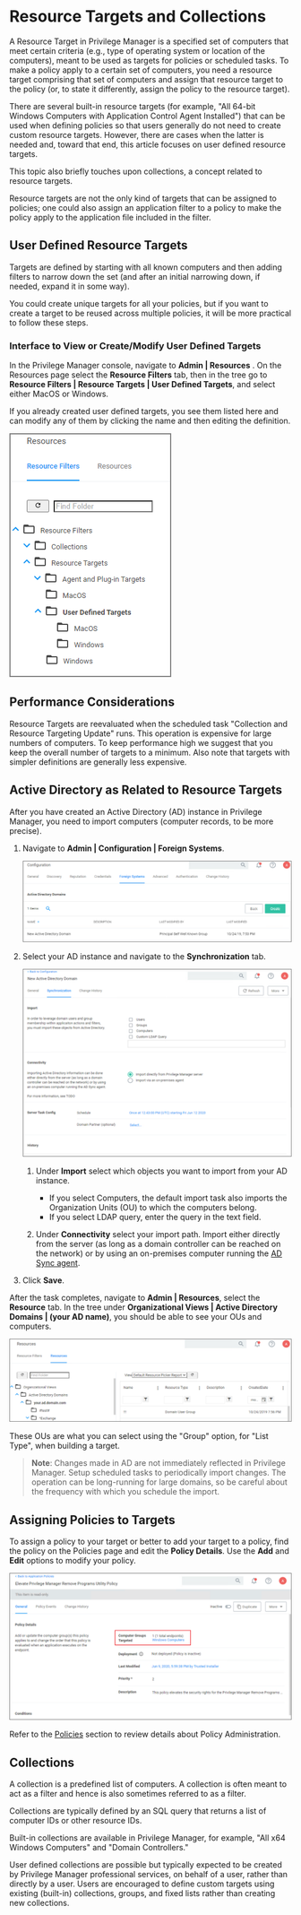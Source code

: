[title]: # (Resource Targets and Collections)
[tags]: # (filter)
[priority]: # (5001)
# Resource Targets and Collections

A Resource Target in Privilege Manager is a specified set of computers that meet certain criteria (e.g., type of operating system or location of the computers), meant to be used as targets for policies or scheduled tasks. To make a policy apply to a certain set of computers, you need a resource target comprising that set of computers and assign that resource target to the policy (or, to state it differently, assign the policy to the resource target).

There are several built-in resource targets (for example, "All 64-bit Windows Computers with Application Control Agent Installed") that can be used when defining policies so that users generally do not need to create custom resource targets. However, there are cases when the latter is needed and, toward that end, this article focuses on user defined resource targets.

This topic also briefly touches upon collections, a concept related to resource targets.

Resource targets are not the only kind of targets that can be assigned to policies; one could also assign an application filter to a policy to make the policy apply to the application file included in the filter.

## User Defined Resource Targets

Targets are defined by starting with all known computers and then adding filters to narrow down the set (and after an initial narrowing down, if needed, expand it in some way).

You could create unique targets for all your policies, but if you want to create a target to be reused across multiple policies, it will be more practical to follow these steps.

### Interface to View or Create/Modify User Defined Targets

In the Privilege Manager console, navigate to __Admin | Resources__ .  On the Resources page select the __Resource Filters__ tab, then in the tree go to __Resource Filters | Resource Targets | User Defined Targets__, and select either MacOS or Windows.

If you already created user defined targets, you see them listed here and can modify any of them by clicking the name and then editing the definition.

![Resource Filter](images/resources/res_filter.png)
<!-- TODO: This needs to be rewritten, doesn't seem to be an option in new UI anymore. 
To create a new target, click the Add New button on the right, enter a name and description and then click the Create button.

>**Note**:
>A Computer Group, like a Resource Target, is also a specified set of computers; you can think of it as another way to refer to Resource Targets. A computer group can be viewed, created, and modified from the Local Security home page. If you create a computer group in Local Security, you will see it listed in the User Defined Targets node of the Resource Filters tree. <!-- However, in this article we are not referring to the Local Security interface for defining Resource Targets since the focus here is to define targets for policies, which is a feature related to Application Control. 

## Target Definition
After you have clicked the Create button, you will be on the target page (a page that provides an interface for defining the target). On the target page, click Edit and make sure you are on the Filter Rules tab.

Here you will be able to add rules to define the target, using the drop-down fields in the Operation and List Type columns.

![Target Definition accessed via Resources page](images/resources/target_def.png)

### Operation

The idea here is that you are starting with all computers and applying filters to get the desired set.  There are several operations that can be applied:

* __Only Keep Computers in__:  This is an intersect operation. Only computers in both the current working set and the given list/collection will be kept.
* __Include Computers in__:  This is an add operation. The computers in the given list/collection will be added to the current working set.
* __Exclude Computers in__:  This is a subtract operation. Any computers in the excluded list/collection will be removed from the current working set.

### List Type

* __Collection__: A collection (in the context being discussed here) is a predefined list of computers.  (A collection is often meant to act as a filter and hence is also sometimes referred to as a filter.) See the Collections section for more information.
* __Computer List__:  This is a fixed list specified for the target being defined. (See the screenshot at the end of this section.)
* __Group__:  This is most often used to select a group of computers like an Active Directory Organizational Unit.

![List](images/resources/list.png)

You can select "View Parameters" to enter search text to help find a computer.

![Filter showing selected items](images/resources/ou-list.png) -->

## Performance Considerations

Resource Targets are reevaluated when the scheduled task "Collection and Resource Targeting Update" runs.  This operation is expensive for large numbers of computers.  To keep performance high we suggest that you keep the overall number of targets to a minimum.  Also note that targets with simpler definitions are generally less expensive.

## Active Directory as Related to Resource Targets

After you have created an Active Directory (AD) instance in Privilege Manager, you need to import computers (computer records, to be more precise).

1. Navigate to __Admin | Configuration | Foreign Systems__.

   ![fs](images/resources/fs-1.png "Select AD from list of Foreign Systems")
1. Select your AD instance and navigate to the __Synchronization__ tab.

   ![ad](images/resources/ad.png "Synchronize tab for AD services")

   1. Under __Import__ select which objects you want to import from your AD instance.

      * If you select Computers, the default import task also imports the Organization Units (OU) to which the computers belong. <!-- TODO: Default Import Directory will import only organization structure and security-related information like users. (how does this work here now?) -->
      * If you select LDAP query, enter the query in the text field.
   1. Under __Connectivity__ select your import path. Import either directly from the server (as long as a domain controller can be reached on the network) or by using an on-premises computer running the [AD Sync agent](../../install/agents/agent-inst-win-dsa.md).
1. Click __Save__.

After the task completes, navigate to __Admin | Resources__, select the __Resource__ tab. In the tree under __Organizational Views | Active Directory Domains | (your AD name)__, you should be able to see your OUs and computers.

![Resources Tab](images/resources/resources_tab.png "Resource Tab Organizational View tree")

These OUs are what you can select using the "Group" option, for "List Type", when building a target.

>**Note**:
>Changes made in AD are not immediately reflected in Privilege Manager. Setup scheduled tasks to periodically import changes. The operation can be long-running for large domains, so be careful about the frequency with which you schedule the import.

## Assigning Policies to Targets

To assign a policy to your target or better to add your target to a policy, find the  policy on the Policies page and edit the __Policy Details__.  Use the __Add__ and __Edit__ options to modify your policy.

![Assigning Policies to Targets](images/resources/assign.png "Add targets to the policy")

Refer to the [Policies](../policies/index.md) section to review details about Policy Administration.

## Collections

A collection is a predefined list of computers. A collection is often meant to act as a filter and hence is also sometimes referred to as a filter.

Collections are typically defined by an SQL query that returns a list of computer IDs or other resource IDs.

Built-in collections are available in Privilege Manager, for example, "All x64 Windows Computers" and "Domain Controllers."

User defined collections are possible but typically expected to be created by Privilege Manager professional services, on behalf of a user, rather than directly by a user. Users are encouraged to define custom targets using existing (built-in) collections, groups, and fixed lists rather than creating new collections.
